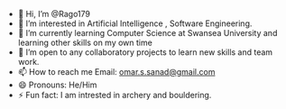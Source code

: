 - 👋 Hi, I’m @Rago179
- 👀 I’m interested in  Artificial Intelligence , Software Engineering.
- 🌱 I’m currently learning  Computer Science at Swansea University and learning other skills on my own time 
- 💞️ I’m open to any collaboratory projects to learn new skills and team work.
- 📫 How to reach me  Email: omar.s.sanad@gmail.com
- 😄 Pronouns: He/Him
- ⚡ Fun fact: I am intrested in archery and bouldering.

<!---
Rago179/Rago179 is a ✨ special ✨ repository because its `README.md` (this file) appears on your GitHub profile.
You can click the Preview link to take a look at your changes.
--->
